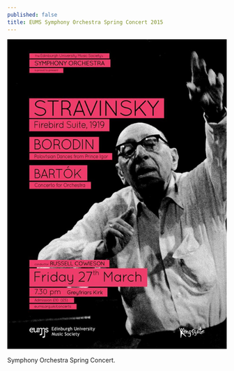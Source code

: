 ```yaml
---
published: false
title: EUMS Symphony Orchestra Spring Concert 2015
---
```


<img src="/assets/img/concerts/symphony-spring-2015.jpg" class="bordered">

Symphony Orchestra Spring Concert.